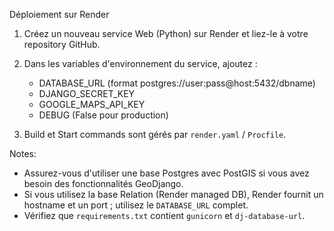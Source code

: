 Déploiement sur Render

1) Créez un nouveau service Web (Python) sur Render et liez-le à votre repository GitHub.
2) Dans les variables d'environnement du service, ajoutez :
   - DATABASE_URL (format postgres://user:pass@host:5432/dbname)
   - DJANGO_SECRET_KEY
   - GOOGLE_MAPS_API_KEY
   - DEBUG (False pour production)

3) Build et Start commands sont gérés par `render.yaml` / `Procfile`.

Notes:
- Assurez-vous d'utiliser une base Postgres avec PostGIS si vous avez besoin des fonctionnalités GeoDjango.
- Si vous utilisez la base Relation (Render managed DB), Render fournit un hostname et un port ; utilisez le `DATABASE_URL` complet.
- Vérifiez que `requirements.txt` contient `gunicorn` et `dj-database-url`.
